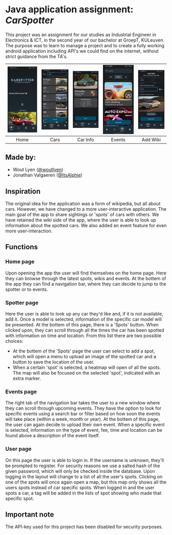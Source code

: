 # Java application assignment: *CarSpotter*
This project was an assignment for our studies as Industrial Engineer in Electronics & ICT, in the second year of our bachelor at GroepT, KULeuven.
The purpose was to learn to manage a project and to create a fully working android application including API's we could find on the internet, without strict guidance from the TA's.

![](/assets/Home.jpg) | ![](/assets/Cars.jpg) | ![](/assets/Car_Info.jpg) | ![](/assets/Events.jpg) | ![](/assets/Add_Wiki.jpg) 
:--:|:--: |:--: |:--: |:--:
Home | Cars | Car Info | Events | Add Wiki

## Made by:
- Wout Lyen ([@woutlyen](https://www.github.com/woutlyen))
- Jonathan Valgaeren ([@ItsAlphie](https://www.github.com/ItsAlphie))

## Inspiration
The original idea for the application was a form of wikipedia, but all about cars. However, we have changed to a more user-interactive application. The main goal of the app to share sightings or 'spots' of cars with others. We have retained the wiki side of the app, where the user is able to look up information about the spotted cars. We also added an event feature for even more user-interaction.
## Functions
### Home page
Upon opening the app the user will find themselves on the home page. Here they can browse through the latest spots, wikis and events. At the bottem of the app they can find a navigation bar, where they can decide to jump to the spotter or to events.
### Spotter page
Here the user is able to look up any car they'd like and, if it is not available, add it. Once a model is selected, information of the specific car model will be presented. At the bottem of this page, there is a 'Spots' button. When clicked upon, they can scroll through all the times the car has been spotted with information on time and location. From this list there are two possible choices:
* At the bottem of the 'Spots' page the user can select to add a spot, which will open a menu to upload an image of the spotted car and a button to save the location of the user.
* When a certain 'spot' is selected, a heatmap will open of all the spots. The map will also be focused on the selected 'spot', indicated with an extra marker.
### Events page
The right tab of the navigation bar takes the user to a new window where they can scroll through upcoming events. They have the option to look for specific events using a search bar or filter based on how soon the events will take place (within a week, month or year). At the bottem of this page, the user can again decide to upload their own event.
When a specific event is selected, information on the type of event, fee, time and location can be found above a description of the event itself.
### User page
On this page the user is able to login in. If the username is unknown, they'll be prompted to register. For security reasons we use a salted hash of the given password, which will only be checked inside the database.
Upon logging in the layout will change to a list of all the user's spots. Clicking on one of the spots will once again open a map, but this map only shows all the users spots instead of car specific spots.
When logged in and the user spots a car, a tag will be added in the lists of spot showing who made that specific spot.

## Important note
The API-key used for this project has been disabled for security purposes.
